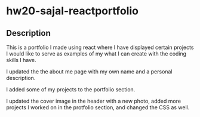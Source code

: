 # hw20-sajal-reactportfolio

## Description
This is a portfolio I made using react where I have displayed certain projects I would like to serve as examples of my what I can create with the coding skills I have.

I updated the the about me page with my own name and a personal description. 

I added some of my projects to the portfolio section.

I updated the cover image in the header with a new photo, added more projects I worked on in the protfolio section, and changed the CSS as well.
